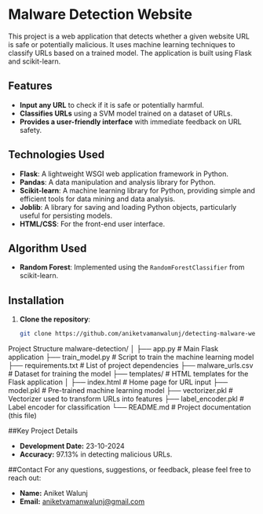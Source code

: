 # Malware Detection Website

This project is a web application that detects whether a given website URL is safe or potentially malicious. It uses machine learning techniques to classify URLs based on a trained model. The application is built using Flask and scikit-learn.

## **Features**
- **Input any URL** to check if it is safe or potentially harmful.
- **Classifies URLs** using a SVM model trained on a dataset of URLs.
- **Provides a user-friendly interface** with immediate feedback on URL safety.

## **Technologies Used**
- **Flask**: A lightweight WSGI web application framework in Python.
- **Pandas**: A data manipulation and analysis library for Python.
- **Scikit-learn**: A machine learning library for Python, providing simple and efficient tools for data mining and data analysis.
- **Joblib**: A library for saving and loading Python objects, particularly useful for persisting models.
- **HTML/CSS**: For the front-end user interface.

## **Algorithm Used**
- **Random Forest**: Implemented using the `RandomForestClassifier` from scikit-learn.

## **Installation**
1. **Clone the repository**: 
   ```bash
   git clone https://github.com/aniketvamanwalunj/detecting-malware-websites.git

Project Structure
malware-detection/
│
├── app.py                   # Main Flask application
├── train_model.py           # Script to train the machine learning model
├── requirements.txt         # List of project dependencies
├── malware_urls.csv         # Dataset for training the model
├── templates/               # HTML templates for the Flask application
│   ├── index.html           # Home page for URL input
├── model.pkl                # Pre-trained machine learning model
├── vectorizer.pkl           # Vectorizer used to transform URLs into features
├── label_encoder.pkl        # Label encoder for classification
└── README.md                # Project documentation (this file)

##Key Project Details
- **Development Date:** 23-10-2024
- **Accuracy:** 97.13% in detecting malicious URLs.

##Contact
For any questions, suggestions, or feedback, please feel free to reach out:

- **Name:** Aniket Walunj
- **Email:** aniketvamanwalunj@gmail.com
